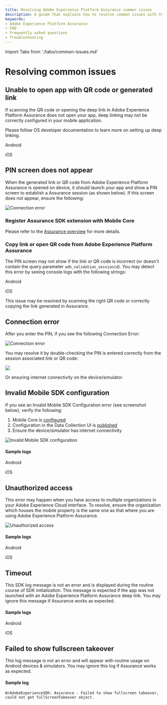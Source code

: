 ```yaml
---
title: Resolving Adobe Experience Platform Assurance common issues
description: A guide that explains how to resolve common issues with the Adobe Experience Platform Assurance mobile extension.
keywords:
- Adobe Experience Platform Assurance
- FAQ
- Frequently asked questions
- Troubleshooting
---
```


import Tabs from './tabs/common-issues.md'

# Resolving common issues

## Unable to open app with QR code or generated link

If scanning the QR code or opening the deep link in Adobe Experience Platform Assurance does not open your app, deep linking may not be correctly configured in your mobile application.

Please follow OS developer documentation to learn more on setting up deep linking.

<TabsBlock orientation="horizontal" slots="heading, content" repeat="2"/>

Android

<Tabs query="platform=android&task=unable-to-open-app"/>

iOS

<Tabs query="platform=ios&task=unable-to-open-app"/>

## PIN screen does not appear

When the generated link or QR code from Adobe Experience Platform Assurance is opened on device, it should launch your app and show a PIN screen to establish a Assurance session (as shown below). If this screen does not appear, ensure the following:

![Connection error](./assets/common-issues/assurance-pin.png)

### Register Assurance SDK extension with Mobile Core

Please refer to the [Assurance overview](../index.md#register-aepassurance-with-mobile-core) for more details.

### Copy link or open QR code from Adobe Experience Platform Assurance

The PIN screen may not show if the link or QR code is incorrect (or doesn't contain the query parameter `adb_validation_sessionid`). You may detect this error by seeing console logs with the following strings:

<TabsBlock orientation="horizontal" slots="heading, content" repeat="2"/>

Android

<Tabs query="platform=android&task=copy-link"/>

iOS

<Tabs query="platform=ios&task=copy-link"/>

This issue may be resolved by scanning the right QR code or correctly copying the link generated in Assurance.

## Connection error

After you enter the PIN, if you see the following Connection Error:

![Connection error](./assets/common-issues/assurance-connection-error.png)

You may resolve it by double-checking the PIN is entered correctly from the session associated link or QR code:

![](./assets/common-issues/assurance-pincode.png)

Or ensuring internet connectivity on the device/simulator.

## Invalid Mobile SDK configuration

If you see an Invalid Mobile SDK Configuration error (see screenshot below), verify the following:

1. Mobile Core is [configured](../mobile-core/configuration/api-reference.md)
2. Configuration in the Data Collection UI is [published](../../getting-started/create-a-mobile-property.md#publish-the-configuration)
3. Ensure the device/simulator has internet connectivity

![Invalid Mobile SDK configuration](./assets/common-issues/assurance-invalid-configuration-error.png)

#### Sample logs

<TabsBlock orientation="horizontal" slots="heading, content" repeat="2"/>

Android

<Tabs query="platform=android&task=invalid-configuration-sample-logs"/>

iOS

<Tabs query="platform=ios&task=invalid-configuration-sample-logs"/>

## Unauthorized access

This error may happen when you have access to multiple organizations in your Adobe Experience Cloud interface. To resolve, ensure the organization which houses the mobile property is the same one as that where you are using Adobe Experience Platform Assurance.

![Unauthorized access](./assets/common-issues/assurance-unauthorized-access-error.png)

#### Sample logs

<TabsBlock orientation="horizontal" slots="heading, content" repeat="2"/>

Android

<Tabs query="platform=android&task=unauthorized-access-sample-logs"/>

iOS

<Tabs query="platform=ios&task=unauthorized-access-sample-logs"/>

## Timeout

This SDK log message is not an error and is displayed during the routine course of SDK initialization. This message is expected if the app was not launched with an Adobe Experience Platform Assurance deep link. You may ignore this message if Assurance works as expected.

#### Sample logs

<TabsBlock orientation="horizontal" slots="heading, content" repeat="2"/>

Android

<Tabs query="platform=android&task=timeout-sample-logs"/>

iOS

<Tabs query="platform=ios&task=timeout-sample-logs"/>

## Failed to show fullscreen takeover

This log message is not an error and will appear with routine usage on Android devices & simulators. You may ignore this log if Assurance works as expected.

#### Sample log

```text
W/AdobeExperienceSDK: Assurance - Failed to show fullscreen takeover, could not get fullScreenTakeover object.
```

